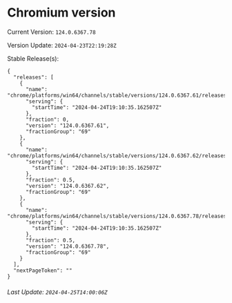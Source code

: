 # Chromium version

Current Version: `124.0.6367.78`

Version Update: `2024-04-23T22:19:28Z`

Stable Release(s):
```
{
  "releases": [
    {
      "name": "chrome/platforms/win64/channels/stable/versions/124.0.6367.61/releases/1713985835",
      "serving": {
        "startTime": "2024-04-24T19:10:35.162507Z"
      },
      "fraction": 0,
      "version": "124.0.6367.61",
      "fractionGroup": "69"
    },
    {
      "name": "chrome/platforms/win64/channels/stable/versions/124.0.6367.62/releases/1713985835",
      "serving": {
        "startTime": "2024-04-24T19:10:35.162507Z"
      },
      "fraction": 0.5,
      "version": "124.0.6367.62",
      "fractionGroup": "69"
    },
    {
      "name": "chrome/platforms/win64/channels/stable/versions/124.0.6367.78/releases/1713985835",
      "serving": {
        "startTime": "2024-04-24T19:10:35.162507Z"
      },
      "fraction": 0.5,
      "version": "124.0.6367.78",
      "fractionGroup": "69"
    }
  ],
  "nextPageToken": ""
}
```

###### Last Update: `2024-04-25T14:00:06Z`
        
